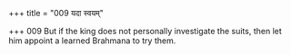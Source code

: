 +++
title = "009 यदा स्वयम्"

+++
009	But if the king does not personally investigate the suits, then let him appoint a learned Brahmana to try them.